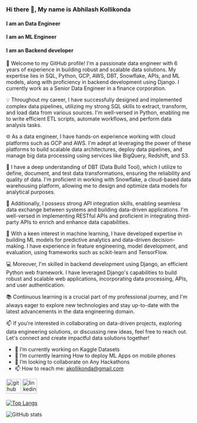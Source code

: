 ### Hi there 👋, My name is Abhilash Kollikonda
#### I am an Data Engineer
#### I am an ML Engineer
#### I am an Backend developer 

👋 Welcome to my GitHub profile! I'm a passionate data engineer with 6 years of experience in building robust and scalable data solutions. My expertise lies in SQL, Python, GCP, AWS, DBT, Snowflake, APIs, and ML models, along with proficiency in backend development using Django. I currently work as a Senior Data Engineer in a finance corporation.

💡 Throughout my career, I have successfully designed and implemented complex data pipelines, utilizing my strong SQL skills to extract, transform, and load data from various sources. I'm well-versed in Python, enabling me to write efficient ETL scripts, automate workflows, and perform data analysis tasks.

🌐 As a data engineer, I have hands-on experience working with cloud platforms such as GCP and AWS. I'm adept at leveraging the power of these platforms to build scalable data architectures, deploy data pipelines, and manage big data processing using services like BigQuery, Redshift, and S3.

🔧 I have a deep understanding of DBT (Data Build Tool), which I utilize to define, document, and test data transformations, ensuring the reliability and quality of data. I'm proficient in working with Snowflake, a cloud-based data warehousing platform, allowing me to design and optimize data models for analytical purposes.

🚀 Additionally, I possess strong API integration skills, enabling seamless data exchange between systems and building data-driven applications. I'm well-versed in implementing RESTful APIs and proficient in integrating third-party APIs to enrich and enhance data capabilities.

🤖 With a keen interest in machine learning, I have developed expertise in building ML models for predictive analytics and data-driven decision-making. I have experience in feature engineering, model development, and evaluation, using frameworks such as scikit-learn and TensorFlow.

💻 Moreover, I'm skilled in backend development using Django, an efficient Python web framework. I have leveraged Django's capabilities to build robust and scalable web applications, incorporating data processing, APIs, and user authentication.

📚 Continuous learning is a crucial part of my professional journey, and I'm always eager to explore new technologies and stay up-to-date with the latest advancements in the data engineering domain.

📫 If you're interested in collaborating on data-driven projects, exploring data engineering solutions, or discussing new ideas, feel free to reach out. Let's connect and create impactful data solutions together!


- 🔭 I’m currently working on Kaggle Datasets 
- 🌱 I’m currently learning How to deploy ML Apps on mobile phones  
- 👯 I’m looking to collaborate on Any  Hackathons  
- 📫 How to reach me: akollikonda@gmail.com 


[<img src='https://cdn.jsdelivr.net/npm/simple-icons@3.0.1/icons/github.svg' alt='github' height='40'>](https://github.com/akollikonda)  [<img src='https://cdn.jsdelivr.net/npm/simple-icons@3.0.1/icons/linkedin.svg' alt='linkedin' height='40'>](https://www.linkedin.com/in/https://www.linkedin.com/in/akollikonda//)  

[![Top Langs](https://github-readme-stats.vercel.app/api/top-langs/?username=akollikonda)](https://github.com/anuraghazra/github-readme-stats)

![GitHub stats](https://github-readme-stats.vercel.app/api?username=akollikonda&show_icons=true)  


